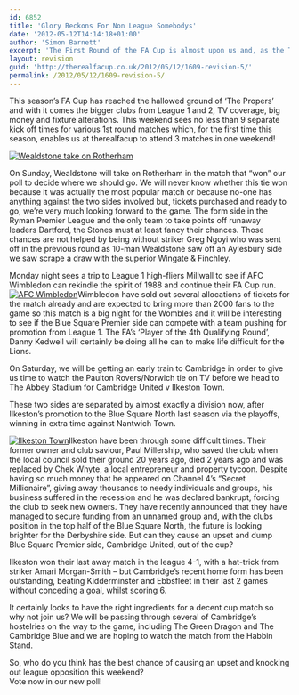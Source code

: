 ```yaml
---
id: 6852
title: 'Glory Beckons For Non League Somebodys'
date: '2012-05-12T14:14:18+01:00'
author: 'Simon Barnett'
excerpt: 'The First Round of the FA Cup is almost upon us and, as the TV money floods in, kick-off times are altered to such an extent that we will be attending no less than 3 (three!) matches this weekend! '
layout: revision
guid: 'http://therealfacup.co.uk/2012/05/12/1609-revision-5/'
permalink: /2012/05/12/1609-revision-5/
---
```


This season’s FA Cup has reached the hallowed ground of ‘The Propers’ and with it comes the bigger clubs from League 1 and 2, TV coverage, big money and fixture alterations. This weekend sees no less than 9 separate kick off times for various 1st round matches which, for the first time this season, enables us at therealfacup to attend 3 matches in one weekend!

[![Wealdstone take on Rotherham](http://delta.xssl.net/~sbarnett/therealfacup/wp-content/uploads/2009/11/facupspecial-300x211.jpg "Wealdstone v Rotherham")](http://therealfacup.co.uk/wp-content/uploads/2009/11/facupspecial.jpg)

On Sunday, Wealdstone will take on Rotherham in the match that “won” our poll to decide where we should go. We will never know whether this tie won because it was actually the most popular match or because no-one has anything against the two sides involved but, tickets purchased and ready to go, we’re very much looking forward to the game. The form side in the Ryman Premier League and the only team to take points off runaway leaders Dartford, the Stones must at least fancy their chances. Those chances are not helped by being without striker Greg Ngoyi who was sent off in the previous round as 10-man Wealdstone saw off an Aylesbury side we saw scrape a draw with the superior Wingate &amp; Finchley.

Monday night sees a trip to League 1 high-fliers Millwall to see if AFC Wimbledon can rekindle the spirit of 1988 and continue their FA Cup run. [![AFC Wimbledon](http://therealfacup.co.uk/wp-content/uploads/2009/11/afc.jpg "AFC Wimbledon")](http://therealfacup.co.uk/wp-content/uploads/2009/11/afc.jpg)Wimbledon have sold out several allocations of tickets for the match already and are expected to bring more than 2000 fans to the game so this match is a big night for the Wombles and it will be interesting to see if the Blue Square Premier side can compete with a team pushing for promotion from League 1. The FA’s ‘Player of the 4th Qualifying Round’, Danny Kedwell will certainly be doing all he can to make life difficult for the Lions.

On Saturday, we will be getting an early train to Cambridge in order to give us time to watch the Paulton Rovers/Norwich tie on TV before we head to The Abbey Stadium for Cambridge United v Ilkeston Town.

These two sides are separated by almost exactly a division now, after Ilkeston’s promotion to the Blue Square North last season via the playoffs, winning in extra time against Nantwich Town.

[![Ilkeston Town](http://delta.xssl.net/~sbarnett/therealfacup/wp-content/uploads/2009/11/Ilkeston.jpg "Ilkeston Town")](http://therealfacup.co.uk/wp-content/uploads/2009/11/Ilkeston.jpg)Ilkeston have been through some difficult times. Their former owner and club saviour, Paul Millership, who saved the club when the local council sold their ground 20 years ago, died 2 years ago and was replaced by Chek Whyte, a local entrepreneur and property tycoon. Despite having so much money that he appeared on Channel 4’s “Secret Millionaire”, giving away thousands to needy individuals and groups, his business suffered in the recession and he was declared bankrupt, forcing the club to seek new owners. They have recently announced that they have managed to secure funding from an unnamed group and, with the clubs position in the top half of the Blue Square North, the future is looking brighter for the Derbyshire side. But can they cause an upset and dump Blue Square Premier side, Cambridge United, out of the cup?

Ilkeston won their last away match in the league 4-1, with a hat-trick from striker Amari Morgan-Smith – but Cambridge’s recent home form has been outstanding, beating Kidderminster and Ebbsfleet in their last 2 games without conceding a goal, whilst scoring 6.

It certainly looks to have the right ingredients for a decent cup match so why not join us? We will be passing through several of Cambridge’s hostelries on the way to the game, including The Green Dragon and The Cambridge Blue and we are hoping to watch the match from the Habbin Stand.

So, who do you think has the best chance of causing an upset and knocking out league opposition this weekend?  
Vote now in our new poll!